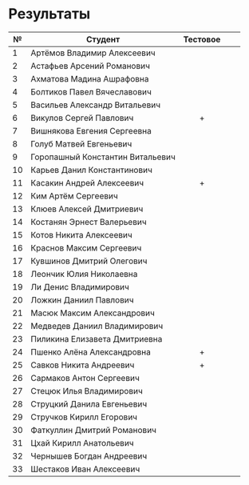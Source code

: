 # Результаты

| №   | Студент                          | Тестовое |     |     |
| --- | -------------------------------- | :------: | --- | --- |
| 1   | Артёмов Владимир Алексеевич      |          |     |     |
| 2   | Астафьев Арсений Романович       |          |     |     |
| 3   | Ахматова Мадина Ашрафовна        |          |     |     |
| 4   | Болтиков Павел Вячеславович      |          |     |     |
| 5   | Васильев Александр Витальевич    |          |     |     |
| 6   | Викулов Сергей Павлович          |    +     |     |     |
| 7   | Вишнякова Евгения Сергеевна      |          |     |     |
| 8   | Голуб Матвей Евгеньевич          |          |     |     |
| 9   | Горопашный Константин Витальевич |          |     |     |
| 10  | Карьев Данил Константинович      |          |     |     |
| 11  | Касакин Андрей Алексеевич        |    +     |     |     |
| 12  | Ким Артём Сергеевич              |          |     |     |
| 13  | Клюев Алексей Дмитриевич         |          |     |     |
| 14  | Костанян Эрнест Валерьевич       |          |     |     |
| 15  | Котов Никита Алексеевич          |          |     |     |
| 16  | Краснов Максим Сергеевич         |          |     |     |
| 17  | Кувшинов Дмитрий Олегович        |          |     |     |
| 18  | Леончик Юлия Николаевна          |          |     |     |
| 19  | Ли Денис Владимирович            |          |     |     |
| 20  | Ложкин Даниил Павлович           |          |     |     |
| 21  | Масюк Максим Александрович       |          |     |     |
| 22  | Медведев Даниил Владимирович     |          |     |     |
| 23  | Пиликина Елизавета Дмитриевна    |          |     |     |
| 24  | Пшенко Алёна Александровна       |    +     |     |     |
| 25  | Савков Никита Андреевич          |    +     |     |     |
| 26  | Сармаков Антон Сергеевич         |          |     |     |
| 27  | Стецюк Илья Владимирович         |          |     |     |
| 28  | Струцкий Данила Евгеньевич       |          |     |     |
| 29  | Стручков Кирилл Егорович         |          |     |     |
| 30  | Фаткуллин Дмитрий Романович      |          |     |     |
| 31  | Цхай Кирилл Анатольевич          |          |     |     |
| 32  | Чернышев Богдан Андреевич        |          |     |     |
| 33  | Шестаков Иван Алексеевич         |          |     |     |
